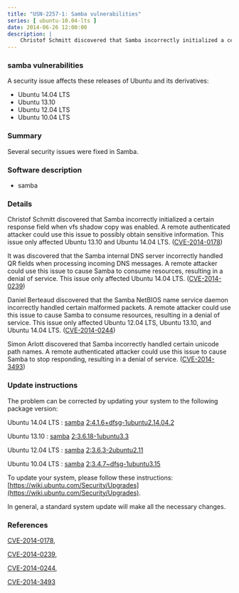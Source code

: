 ```yaml
---
title: "USN-2257-1: Samba vulnerabilities"
series: [ ubuntu-10.04-lts ]
date: 2014-06-26 12:00:00
description: |
    Christof Schmitt discovered that Samba incorrectly initialized a certain response field when vfs shadow copy was enabled. A remote authenticated attacker could use this issue to possibly obtain sensitive information. This issue only affected Ubuntu 13.10 and Ubuntu 14.04 LTS. ([CVE-2014-0178](http://people.ubuntu.com/~ubuntu-security/cve/CVE-2014-0178))
--- 
```

 
### samba vulnerabilities

A security issue affects these releases of Ubuntu and its derivatives:

* Ubuntu 14.04 LTS
* Ubuntu 13.10
* Ubuntu 12.04 LTS
* Ubuntu 10.04 LTS

### Summary

Several security issues were fixed in Samba. 

### Software description

* samba 

### Details

Christof Schmitt discovered that Samba incorrectly initialized a certain response field when vfs shadow copy was enabled. A remote authenticated attacker could use this issue to possibly obtain sensitive information. This issue only affected Ubuntu 13.10 and Ubuntu 14.04 LTS. ([CVE-2014-0178](http://people.ubuntu.com/~ubuntu-security/cve/CVE-2014-0178))

It was discovered that the Samba internal DNS server incorrectly handled QR fields when processing incoming DNS messages. A remote attacker could use this issue to cause Samba to consume resources, resulting in a denial of service. This issue only affected Ubuntu 14.04 LTS. ([CVE-2014-0239](http://people.ubuntu.com/~ubuntu-security/cve/CVE-2014-0239))

Daniel Berteaud discovered that the Samba NetBIOS name service daemon incorrectly handled certain malformed packets. A remote attacker could use this issue to cause Samba to consume resources, resulting in a denial of service. This issue only affected Ubuntu 12.04 LTS, Ubuntu 13.10, and Ubuntu 14.04 LTS. ([CVE-2014-0244](http://people.ubuntu.com/~ubuntu-security/cve/CVE-2014-0244))

Simon Arlott discovered that Samba incorrectly handled certain unicode path names. A remote authenticated attacker could use this issue to cause Samba to stop responding, resulting in a denial of service. ([CVE-2014-3493](http://people.ubuntu.com/~ubuntu-security/cve/CVE-2014-3493)) 

### Update instructions

The problem can be corrected by updating your system to the following package version:

Ubuntu 14.04 LTS
 : [samba](https://launchpad.net/ubuntu/+source/samba) <span> [2:4.1.6+dfsg-1ubuntu2.14.04.2](https://launchpad.net/ubuntu/+source/samba/2:4.1.6+dfsg-1ubuntu2.14.04.2) </span> 

Ubuntu 13.10
 : [samba](https://launchpad.net/ubuntu/+source/samba) <span> [2:3.6.18-1ubuntu3.3](https://launchpad.net/ubuntu/+source/samba/2:3.6.18-1ubuntu3.3) </span> 

Ubuntu 12.04 LTS
 : [samba](https://launchpad.net/ubuntu/+source/samba) <span> [2:3.6.3-2ubuntu2.11](https://launchpad.net/ubuntu/+source/samba/2:3.6.3-2ubuntu2.11) </span> 

Ubuntu 10.04 LTS
 : [samba](https://launchpad.net/ubuntu/+source/samba) <span> [2:3.4.7~dfsg-1ubuntu3.15](https://launchpad.net/ubuntu/+source/samba/2:3.4.7~dfsg-1ubuntu3.15) </span> 

To update your system, please follow these instructions: [https://wiki.ubuntu.com/Security/Upgrades](https://wiki.ubuntu.com/Security/Upgrades).

In general, a standard system update will make all the necessary changes. 

### References

 [CVE-2014-0178](http://people.ubuntu.com/~ubuntu-security/cve/CVE-2014-0178), 

 [CVE-2014-0239](http://people.ubuntu.com/~ubuntu-security/cve/CVE-2014-0239), 

 [CVE-2014-0244](http://people.ubuntu.com/~ubuntu-security/cve/CVE-2014-0244), 

 [CVE-2014-3493](http://people.ubuntu.com/~ubuntu-security/cve/CVE-2014-3493)
 
